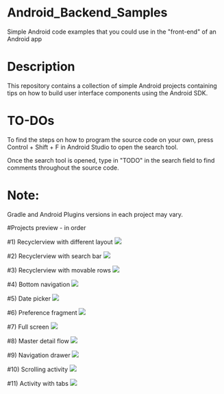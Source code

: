 # Android_Backend_Samples
Simple Android code examples that you could use in the "front-end" of an Android app

# Description
This repository contains a collection of simple Android projects containing tips on how to
build user interface components using the Android SDK.

# TO-DOs
To find the steps on how to program the source code on your own,
press Control + Shift + F in Android Studio to open the search tool.

Once the search tool is opened, type in "TODO" in the search field to find comments throughout the source code.

# Note:
Gradle and Android Plugins versions in each project may vary.


#Projects preview - in order

#1) Recyclerview with different layout
![](recyclerviewModes.gif)

#2) Recyclerview with search bar
![](recyclerviewSearch.gif)

#3) Recyclerview with movable rows
![](recyclerviewrows.gif)

#4) Bottom navigation
![](bottomNavigation.gif)

#5) Date picker
![](DatePicker.gif)

#6) Preference fragment
![](PreferenceFragment.gif)

#7) Full screen
![](fullScreen.gif)

#8) Master detail flow
![](masterDetail.gif)

#9) Navigation drawer
![](navigationDrawer.gif)

#10) Scrolling activity
![](scrollingActivity.gif)

#11) Activity with tabs
![](tabs.gif)
